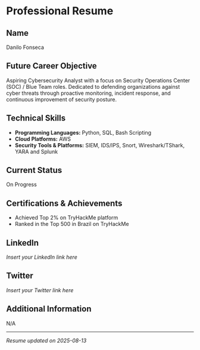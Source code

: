 # Professional Resume

## Name
Danilo Fonseca

## Future Career Objective
Aspiring Cybersecurity Analyst with a focus on Security Operations Center (SOC) / Blue Team roles. Dedicated to defending organizations against cyber threats through proactive monitoring, incident response, and continuous improvement of security posture.

## Technical Skills
- **Programming Languages:** Python, SQL, Bash Scripting
- **Cloud Platforms:** AWS
- **Security Tools & Platforms:** SIEM, IDS/IPS, Snort, Wireshark/TShark, YARA and Splunk

## Current Status
On Progress

## Certifications & Achievements
- Achieved Top 2% on TryHackMe platform
- Ranked in the Top 500 in Brazil on TryHackMe

## LinkedIn
*Insert your LinkedIn link here*

## Twitter
*Insert your Twitter link here*

## Additional Information
N/A

---

*Resume updated on 2025-08-13*
